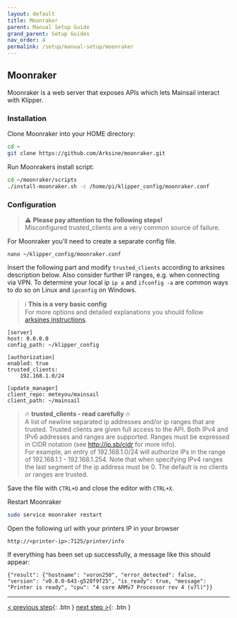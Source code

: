 ```yaml
---
layout: default
title: Moonraker
parent: Manual Setup Guide
grand_parent: Setup Guides
nav_order: 4
permalink: /setup/manual-setup/moonraker
---
```

## Moonraker
Moonraker is a web server that exposes APIs which lets Mainsail interact with Klipper.

### Installation
Clone Moonraker into your HOME directory:
```bash
cd ~
git clone https://github.com/Arksine/moonraker.git
```

Run Moonrakers install script:
```bash
cd ~/moonraker/scripts
./install-moonraker.sh -c /home/pi/klipper_config/moonraker.conf
```

### Configuration
> ⚠️ **Please pay attention to the following steps!**  
Misconfigured trusted_clients are a very common source of failure.

For Moonraker you'll need to create a separate config file.

`nano ~/klipper_config/moonraker.conf`

Insert the following part and modify `trusted_clients` according to arksines description below.
Also consider further IP ranges, e.g. when connecting via VPN. To determine your local ip `ip a` and `ifconfig -a` are common ways to do so on Linux and `ipconfig` on Windows.

> ℹ️ **This is a very basic config**  
For more options and detailed explanations you should follow [arksines instructions](https://github.com/Arksine/moonraker/blob/master/docs/installation.md).

```
[server]
host: 0.0.0.0
config_path: ~/klipper_config

[authorization]
enabled: true
trusted_clients:
    192.168.1.0/24

[update_manager]
client_repo: meteyou/mainsail
client_path: ~/mainsail
```

> 🔥 **trusted_clients - read carefully** 🔥  
A list of newline separated ip addresses and/or ip ranges that are
trusted. Trusted clients are given full access to the API.  Both IPv4
and IPv6 addresses and ranges are supported. Ranges must be expressed
in CIDR notation (see http://ip.sb/cidr for more info).  
For example, an entry of 192.168.1.0/24 will authorize IPs in the range of 192.168.1.1 -
192.168.1.254. Note that when specifying IPv4 ranges the last segment
of the ip address must be 0. The default is no clients or ranges are
trusted.

Save the file with `CTRL+O` and close the editor with `CTRL+X`.

Restart Moonraker
```bash
sudo service moonraker restart
```

Open the following url with your printers IP in your browser
```
http://<printer-ip>:7125/printer/info
```

If everything has been set up successfully, a message like this should appear:
```
{"result": {"hostname": "voron250", "error_detected": false, "version": "v0.8.0-643-g528f9f25", "is_ready": true, "message": "Printer is ready", "cpu": "4 core ARMv7 Processor rev 4 (v7l)"}}
```

---
[< previous step](klipper.md){: .btn }  [next step >](mainsail.md){: .btn }
